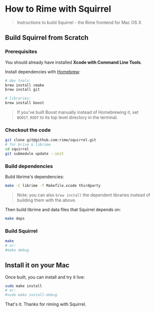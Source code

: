 # How to Rime with Squirrel

> Instructions to build Squirrel - the Rime frontend for Mac OS X

## Build Squirrel from Scratch

### Prerequisites

You should already have installed **Xcode with Command Line Tools**.

Install dependencies with [Homebrew](http://mxcl.github.com/homebrew/):

``` sh
# dev tools:
brew install cmake
brew install git

# libraries:
brew install boost
```

> If you've built Boost manually instead of Homebrewing it, set `BOOST_ROOT` to its top level directory in the terminal.

### Checkout the code

``` sh
git clone git@github.com:rime/squirrel.git
# for brise & librime
cd squirrel
git submodule update --init
```

### Build dependencies

Build librime's dependencies:

``` sh
make -C librime -f Makefile.xcode thirdparty
```

> Note: you can also `brew install` the dependent libraries instead of building them with the above.

Then build librime and data files that Squirrel depends on:

``` sh
make deps
```

### Build Squirrel

``` sh
make
# or:
#make debug
```

## Install it on your Mac

Once built, you can install and try it live:

``` sh
sudo make install
# or:
#sudo make install-debug
```

That's it. Thanks for riming with Squirrel.

